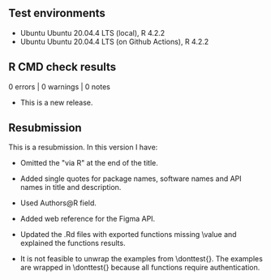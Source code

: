 ## Test environments

* Ubuntu Ubuntu 20.04.4 LTS (local), R 4.2.2
* Ubuntu Ubuntu 20.04.4 LTS (on Github Actions), R 4.2.2

## R CMD check results

0 errors | 0 warnings | 0 notes

* This is a new release.

## Resubmission

This is a resubmission. In this version I have:

* Omitted the "via R" at the end of the title.

* Added single quotes for package names, software names and API names in title and description.

* Used Authors@R field.

* Added web reference for the Figma API.

* Updated the .Rd files with exported functions missing \value and explained
the functions results.

* It is not feasible to unwrap the examples from \donttest{}. The 
examples are wrapped in \donttest{} because all functions require authentication.
